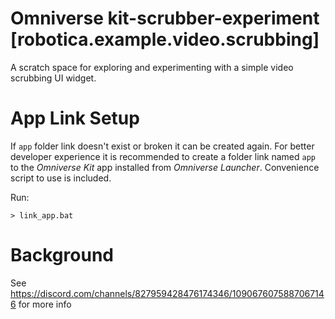 # Omniverse kit-scrubber-experiment [robotica.example.video.scrubbing]

A scratch space for exploring and experimenting with a simple video scrubbing UI widget.

[](./exts/robotica.example.video.scrubbing/data/preview.gif)

# App Link Setup

If `app` folder link doesn't exist or broken it can be created again. For better developer experience it is recommended to create a folder link named `app` to the *Omniverse Kit* app installed from *Omniverse Launcher*. Convenience script to use is included.

Run:

```
> link_app.bat
```


# Background
See https://discord.com/channels/827959428476174346/1090676075887067146 for more info
